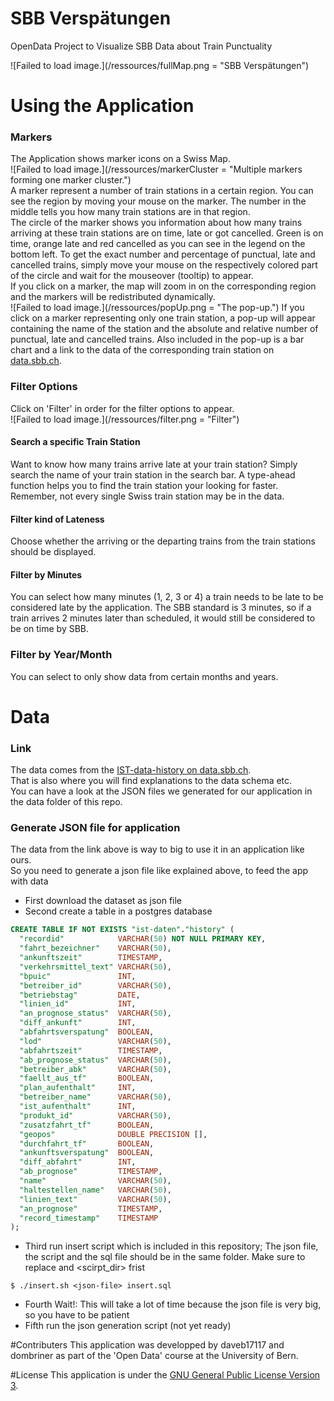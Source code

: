 # SBB Verspätungen
OpenData Project to Visualize SBB Data about Train Punctuality

![Failed to load image.](/ressources/fullMap.png = "SBB Verspätungen")

# Using the Application
### Markers
The Application shows marker icons on a Swiss Map.  
![Failed to load image.](/ressources/markerCluster = "Multiple markers forming one marker cluster.")  
A marker represent a number of train stations in a certain region. You can see the region by moving your mouse on the 
marker. The number in the middle tells you how many train stations are in that region.   
The circle of the marker shows you information about how many trains arriving at these train stations are on time, late 
or got cancelled. Green is on time, orange late and red cancelled as you can see in the legend on the bottom left. To 
get the exact number and percentage of punctual, late and cancelled trains, simply move your mouse on the respectively 
colored part of the circle and wait for the mouseover (tooltip) to appear.   
If you click on a marker, the map will zoom in on the corresponding region and the markers will be redistributed 
dynamically.  
![Failed to load image.](/ressources/popUp.png = "The pop-up.")
If you click on a marker representing only one train station, a pop-up will appear containing the name of 
the station and the absolute and relative number of punctual, late and cancelled trains. Also included in the pop-up is 
a bar chart and a link to the data of the corresponding train station on 
[data.sbb.ch](https://data.sbb.ch/explore/dataset/ist-data-history/).
 
### Filter Options
Click on 'Filter' in order for the filter options to appear.  
![Failed to load image.](/ressources/filter.png = "Filter")
#### Search a specific Train Station
Want to know how many trains arrive late at your train station? Simply search the name of your train station in the 
search bar. A type-ahead function helps you to find the train station your looking for faster.  
Remember, not every single Swiss train station may be in the data.  
#### Filter kind of Lateness
Choose whether the arriving or the departing trains from the train stations should be displayed.  
#### Filter by Minutes
You can select how many minutes (1, 2, 3 or 4) a train needs to be late to be considered late by the application. The 
SBB standard is 3 minutes, so if a train arrives 2 minutes later than scheduled, it would still be considered to be on 
time by SBB.
### Filter by Year/Month
You can select to only show data from certain months and years.

# Data
### Link
The data comes from the [IST-data-history on data.sbb.ch](https://data.sbb.ch/explore/dataset/ist-data-history/).  
That is also where you will find explanations to the data schema etc.  
You can have a look at the JSON files we generated for our application in the data folder of this repo.  
### Generate JSON file for application
The data from the link above is way to big to use it in an application like ours.  
So you need to generate a json file like explained above, to feed the app with data
 - First download the dataset as json file  
 - Second create a table in a postgres database  

```sql
CREATE TABLE IF NOT EXISTS "ist-daten"."history" (
  "recordid"            VARCHAR(50) NOT NULL PRIMARY KEY,
  "fahrt_bezeichner"    VARCHAR(50),
  "ankunftszeit"        TIMESTAMP,
  "verkehrsmittel_text" VARCHAR(50),
  "bpuic"               INT,
  "betreiber_id"        VARCHAR(50),
  "betriebstag"         DATE,
  "linien_id"           INT,
  "an_prognose_status"  VARCHAR(50),
  "diff_ankunft"        INT,
  "abfahrtsverspatung"  BOOLEAN,
  "lod"                 VARCHAR(50),
  "abfahrtszeit"        TIMESTAMP,
  "ab_prognose_status"  VARCHAR(50),
  "betreiber_abk"       VARCHAR(50),
  "faellt_aus_tf"       BOOLEAN,
  "plan_aufenthalt"     INT,
  "betreiber_name"      VARCHAR(50),
  "ist_aufenthalt"      INT,
  "produkt_id"          VARCHAR(50),
  "zusatzfahrt_tf"      BOOLEAN,
  "geopos"              DOUBLE PRECISION [],
  "durchfahrt_tf"       BOOLEAN,
  "ankunftsverspatung"  BOOLEAN,
  "diff_abfahrt"        INT,
  "ab_prognose"         TIMESTAMP,
  "name"                VARCHAR(50),
  "haltestellen_name"   VARCHAR(50),
  "linien_text"         VARCHAR(50),
  "an_prognose"         TIMESTAMP,
  "record_timestamp"    TIMESTAMP
);
```
- Third run insert script which is included in this repository; The json file, the script and the sql file should be in the same folder. Make sure to replace <password> and <scirpt_dir> frist
```
$ ./insert.sh <json-file> insert.sql
```
- Fourth Wait!: This will take a lot of time because the json file is very big, so you have to be patient
- Fifth run the json generation script (not yet ready)

#Contributers
This application was developped by daveb17117 and dombriner as part of the 'Open Data' course at the University of 
Bern.  

#License
This application is under the [GNU General Public License Version 3](LICENSE.md).

